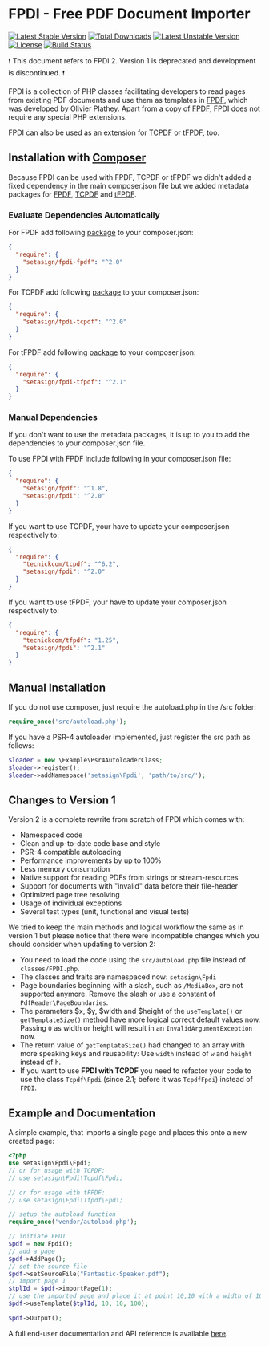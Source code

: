 # FPDI - Free PDF Document Importer

[![Latest Stable Version](https://poser.pugx.org/setasign/fpdi/v/stable.svg)](https://packagist.org/packages/setasign/fpdi)
[![Total Downloads](https://poser.pugx.org/setasign/fpdi/downloads.svg)](https://packagist.org/packages/setasign/fpdi)
[![Latest Unstable Version](https://poser.pugx.org/setasign/fpdi/v/unstable.svg)](https://packagist.org/packages/setasign/fpdi)
[![License](https://poser.pugx.org/setasign/fpdi/license.svg)](https://packagist.org/packages/setasign/fpdi)
[![Build Status](https://travis-ci.org/Setasign/FPDI.svg?branch=development)](https://travis-ci.org/Setasign/FPDI)

:heavy_exclamation_mark: This document refers to FPDI 2. Version 1 is deprecated and development is discontinued. :heavy_exclamation_mark:

FPDI is a collection of PHP classes facilitating developers to read pages from existing PDF
documents and use them as templates in [FPDF](http://www.fpdf.org), which was developed by Olivier Plathey. Apart
from a copy of [FPDF](http://www.fpdf.org), FPDI does not require any special PHP extensions.

FPDI can also be used as an extension for [TCPDF](https://github.com/tecnickcom/TCPDF) or
[tFPDF](http://fpdf.org/en/script/script92.php), too.

## Installation with [Composer](https://packagist.org/packages/setasign/fpdi)

Because FPDI can be used with FPDF, TCPDF or tFPDF we didn't added a fixed dependency in the main
composer.json file but we added metadata packages for
[FPDF](https://github.com/Setasign/FPDI-FPDF),
[TCPDF](https://github.com/Setasign/FPDI-TCPDF) and
[tFPDF](https://github.com/Setasign/FPDI-tFPDF).

### Evaluate Dependencies Automatically

For FPDF add following [package](https://github.com/Setasign/FPDI-FPDF) to your composer.json:

```json
{
  "require": {
    "setasign/fpdi-fpdf": "^2.0"
  }
}
```

For TCPDF add following [package](https://github.com/Setasign/FPDI-TCPDF) to your composer.json:

```json
{
  "require": {
    "setasign/fpdi-tcpdf": "^2.0"
  }
}
```

For tFPDF add following [package](https://github.com/Setasign/FPDI-tFPDF) to your composer.json:

```json
{
  "require": {
    "setasign/fpdi-tfpdf": "^2.1"
  }
}
```

### Manual Dependencies

If you don't want to use the metadata packages, it is up to you to add the dependencies to your
composer.json file.

To use FPDI with FPDF include following in your composer.json file:

```json
{
  "require": {
    "setasign/fpdf": "^1.8",
    "setasign/fpdi": "^2.0"
  }
}
```

If you want to use TCPDF, your have to update your composer.json respectively to:

```json
{
  "require": {
    "tecnickcom/tcpdf": "^6.2",
    "setasign/fpdi": "^2.0"
  }
}
```

If you want to use tFPDF, your have to update your composer.json respectively to:

```json
{
  "require": {
    "tecnickcom/tfpdf": "1.25",
    "setasign/fpdi": "^2.1"
  }
}
```

## Manual Installation

If you do not use composer, just require the autoload.php in the /src folder:

```php
require_once('src/autoload.php');
```

If you have a PSR-4 autoloader implemented, just register the src path as follows:

```php
$loader = new \Example\Psr4AutoloaderClass;
$loader->register();
$loader->addNamespace('setasign\Fpdi', 'path/to/src/');
```

## Changes to Version 1

Version 2 is a complete rewrite from scratch of FPDI which comes with:

- Namespaced code
- Clean and up-to-date code base and style
- PSR-4 compatible autoloading
- Performance improvements by up to 100%
- Less memory consumption
- Native support for reading PDFs from strings or stream-resources
- Support for documents with "invalid" data before their file-header
- Optimized page tree resolving
- Usage of individual exceptions
- Several test types (unit, functional and visual tests)

We tried to keep the main methods and logical workflow the same as in version 1 but please
notice that there were incompatible changes which you should consider when updating to
version 2:

- You need to load the code using the `src/autoload.php` file instead of `classes/FPDI.php`.
- The classes and traits are namespaced now: `setasign\Fpdi`
- Page boundaries beginning with a slash, such as `/MediaBox`, are not supported anymore. Remove
  the slash or use a constant of `PdfReader\PageBoundaries`.
- The parameters $x, $y, $width and $height of the `useTemplate()` or `getTemplateSize()`
  method have more logical correct default values now. Passing `0` as width or height will
  result in an `InvalidArgumentException` now.
- The return value of `getTemplateSize()` had changed to an array with more speaking keys
  and reusability: Use `width` instead of `w` and `height` instead of `h`.
- If you want to use **FPDI with TCPDF** you need to refactor your code to use the class `Tcpdf\Fpdi`
  (since 2.1; before it was `TcpdfFpdi`) instead of `FPDI`.

## Example and Documentation

A simple example, that imports a single page and places this onto a new created page:

```php
<?php
use setasign\Fpdi\Fpdi;
// or for usage with TCPDF:
// use setasign\Fpdi\Tcpdf\Fpdi;

// or for usage with tFPDF:
// use setasign\Fpdi\Tfpdf\Fpdi;

// setup the autoload function
require_once('vendor/autoload.php');

// initiate FPDI
$pdf = new Fpdi();
// add a page
$pdf->AddPage();
// set the source file
$pdf->setSourceFile("Fantastic-Speaker.pdf");
// import page 1
$tplId = $pdf->importPage(1);
// use the imported page and place it at point 10,10 with a width of 100 mm
$pdf->useTemplate($tplId, 10, 10, 100);

$pdf->Output();
```

A full end-user documentation and API reference is available [here](https://manuals.setasign.com/fpdi-manual/).
